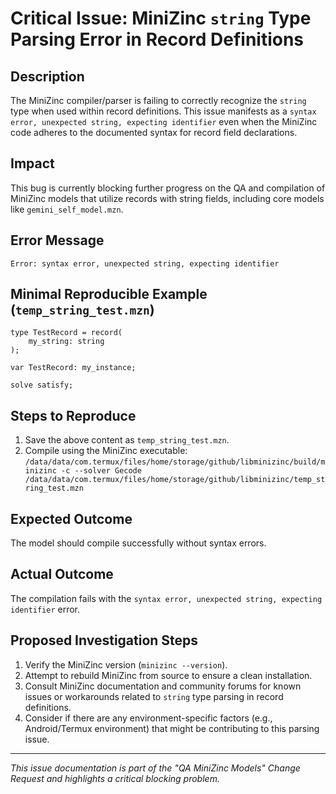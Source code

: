 # Critical Issue: MiniZinc `string` Type Parsing Error in Record Definitions

## Description
The MiniZinc compiler/parser is failing to correctly recognize the `string` type when used within record definitions. This issue manifests as a `syntax error, unexpected string, expecting identifier` even when the MiniZinc code adheres to the documented syntax for record field declarations.

## Impact
This bug is currently blocking further progress on the QA and compilation of MiniZinc models that utilize records with string fields, including core models like `gemini_self_model.mzn`.

## Error Message
```
Error: syntax error, unexpected string, expecting identifier
```

## Minimal Reproducible Example (`temp_string_test.mzn`)
```minizinc
type TestRecord = record(
    my_string: string
);

var TestRecord: my_instance;

solve satisfy;
```

## Steps to Reproduce
1. Save the above content as `temp_string_test.mzn`.
2. Compile using the MiniZinc executable:
   `/data/data/com.termux/files/home/storage/github/libminizinc/build/minizinc -c --solver Gecode /data/data/com.termux/files/home/storage/github/libminizinc/temp_string_test.mzn`

## Expected Outcome
The model should compile successfully without syntax errors.

## Actual Outcome
The compilation fails with the `syntax error, unexpected string, expecting identifier` error.

## Proposed Investigation Steps
1. Verify the MiniZinc version (`minizinc --version`).
2. Attempt to rebuild MiniZinc from source to ensure a clean installation.
3. Consult MiniZinc documentation and community forums for known issues or workarounds related to `string` type parsing in record definitions.
4. Consider if there are any environment-specific factors (e.g., Android/Termux environment) that might be contributing to this parsing issue.

---
*This issue documentation is part of the "QA MiniZinc Models" Change Request and highlights a critical blocking problem.*
